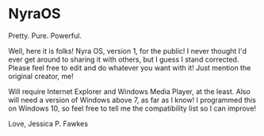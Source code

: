 # NyraOS
Pretty. Pure. Powerful.

Well, here it is folks! Nyra OS, version 1, for the public!
I never thought I'd ever get around to sharing it with others, 
but I guess I stand corrected. Please feel free to edit and
do whatever you want with it! Just mention the original creator,
me!

Will require Internet Explorer and Windows Media Player, at the least.
Also will need a version of Windows above 7, as far as I know!
I programmed this on Windows 10, so feel free to tell me the compatibility
list so I can improve!

Love,
Jessica P. Fawkes
